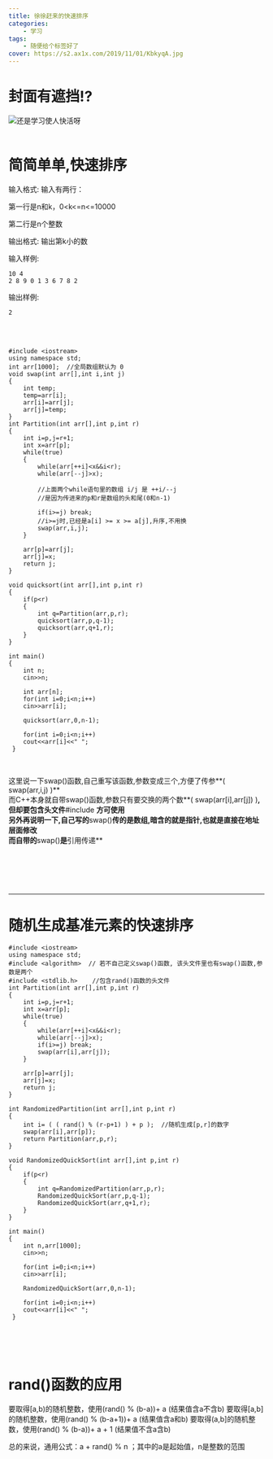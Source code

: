 ```yaml
---
title: 徐徐赶来的快速排序
categories: 
	- 学习
tags: 
	- 随便给个标签好了
cover: https://s2.ax1x.com/2019/11/01/KbkyqA.jpg
---
```


# 封面有遮挡!?

<img src="https://s2.ax1x.com/2019/11/01/KbkyqA.jpg"  title="还是学习使人快活呀"/>

<br/>
<br/>

# 简简单单,快速排序

输入格式:
输入有两行：

第一行是n和k，0<k<=n<=10000

第二行是n个整数

输出格式:
输出第k小的数

输入样例:
```
10 4
2 8 9 0 1 3 6 7 8 2
```

输出样例:
```
2
```

<br/>
<br/>
  
``` 
#include <iostream>
using namespace std;
int arr[1000];  //全局数组默认为 0
void swap(int arr[],int i,int j)
{
	int temp;
	temp=arr[i];
	arr[i]=arr[j];
	arr[j]=temp;
}
int Partition(int arr[],int p,int r)
{
	int i=p,j=r+1;
	int x=arr[p];
	while(true)
	{
		while(arr[++i]<x&&i<r);
		while(arr[--j]>x);
		
		//上面两个while语句里的数组 i/j 是 ++i/--j 
		//是因为传进来的p和r是数组的头和尾(0和n-1)
		
		if(i>=j) break;
		//i>=j时,已经是a[i] >= x >= a[j],升序,不用换
		swap(arr,i,j);
	}
	
	arr[p]=arr[j];
	arr[j]=x;
	return j;
}

void quicksort(int arr[],int p,int r)
{
	if(p<r)
	{
		int q=Partition(arr,p,r);
		quicksort(arr,p,q-1);
		quicksort(arr,q+1,r);
	}
}

int main()
{
	int n;
	cin>>n;
	
	int arr[n];
	for(int i=0;i<n;i++)
	cin>>arr[i];
	
	quicksort(arr,0,n-1);
	
	for(int i=0;i<n;i++)
	cout<<arr[i]<<" ";
 } 
 ```
 
 <br/>
 
这里说一下swap()函数,自己重写该函数,参数变成三个,方便了传参**( swap(arr,i,j) )**  
而C++本身就自带swap()函数,参数只有要交换的两个数**( swap(arr[i],arr[j]) )**,但却要包含头文件**#include <algorithm>**方可使用  
另外再说明一下,自己写的**swap()**传的是数组,暗含的就是指针,也就是直接在地址层面修改  
而自带的**swap()**是**引用传递**


<br/>
<br/>
<br/>
<br/>

---

# 随机生成基准元素的快速排序

```
#include <iostream>
using namespace std;
#include <algorithm>  // 若不自己定义swap()函数, 该头文件里也有swap()函数,参数是两个 
#include <stdlib.h>    //包含rand()函数的头文件
int Partition(int arr[],int p,int r)
{
	int i=p,j=r+1;
	int x=arr[p];
	while(true)
	{
		while(arr[++i]<x&&i<r);
		while(arr[--j]>x);
		if(i>=j) break;
		swap(arr[i],arr[j]);
	}
	
	arr[p]=arr[j];
	arr[j]=x;
	return j;
}

int RandomizedPartition(int arr[],int p,int r)
{
	int i= ( ( rand() % (r-p+1) ) + p );  //随机生成[p,r]的数字
	swap(arr[i],arr[p]);
	return Partition(arr,p,r);
}

void RandomizedQuickSort(int arr[],int p,int r)
{
	if(p<r)
	{
		int q=RandomizedPartition(arr,p,r);
		RandomizedQuickSort(arr,p,q-1);
		RandomizedQuickSort(arr,q+1,r);
	}
}

int main()
{
	int n,arr[1000];
	cin>>n;
	
	for(int i=0;i<n;i++)
	cin>>arr[i];
	
	RandomizedQuickSort(arr,0,n-1);
	
	for(int i=0;i<n;i++)
	cout<<arr[i]<<" ";
 } 
```

<br/>
<br/>
<br/>

# rand()函数的应用

要取得\[a,b)的随机整数，使用(rand() % (b-a))+ a (结果值含a不含b)
要取得\[a,b\]的随机整数，使用(rand() % (b-a+1))+ a (结果值含a和b)
要取得(a,b\]的随机整数，使用(rand() % (b-a))+ a + 1 (结果值不含a含b)

总的来说，通用公式：a + rand() % n ；其中的a是起始值，n是整数的范围





